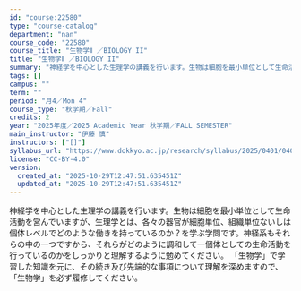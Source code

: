 ```yaml
---
id: "course:22580"
type: "course-catalog"
department: "nan"
course_code: "22580"
course_title: "生物学Ⅱ ／BIOLOGY II"
title: "生物学Ⅱ ／BIOLOGY II"
summary: "神経学を中心とした生理学の講義を行います。生物は細胞を最小単位として生命活動を営んでいますが、生理学とは、各々の器官が細胞単位、組織単位ないしは個体レベルでどのような働きを持っているのか？を学ぶ学問です。神経系もそれらの中の一つですから、そ…"
tags: []
campus: ""
term: ""
period: "月4／Mon 4"
course_type: "秋学期／Fall"
credits: 2
year: "2025年度／2025 Academic Year 秋学期／FALL SEMESTER"
main_instructor: "伊藤 慎"
instructors: ["[]"]
syllabus_url: "https://www.dokkyo.ac.jp/research/syllabus/2025/0401/0401_22580_ja_JP.html"
license: "CC-BY-4.0"
version:
  created_at: "2025-10-29T12:47:51.635451Z"
  updated_at: "2025-10-29T12:47:51.635451Z"
---
```

神経学を中心とした生理学の講義を行います。生物は細胞を最小単位として生命活動を営んでいますが、生理学とは、各々の器官が細胞単位、組織単位ないしは個体レベルでどのような働きを持っているのか？を学ぶ学問です。神経系もそれらの中の一つですから、それらがどのように調和して一個体としての生命活動を行っているのかをしっかりと理解するように勉めてください。 「生物学」で学習した知識を元に、その続き及び先端的な事項について理解を深めますので、「生物学」を必ず履修してください。
